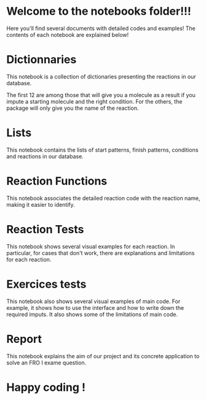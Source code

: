 # Welcome to the notebooks folder!!!

Here you'll find several documents with detailed codes and examples!
The contents of each notebook are explained below!

# Dictionnaries #

This notebook is a collection of dictionaries presenting the reactions in our database. 

The first 12 are among those that will give you a molecule as a result if you impute a starting molecule and the right condition. For the others, the package will only give you the name of the reaction.

# Lists #

This notebook contains the lists of start patterns, finish patterns, conditions and reactions in our database.

# Reaction Functions #

This notebook associates the detailed reaction code with the reaction name, making it easier to identify.

# Reaction Tests #

This notebook shows several visual examples for each reaction. In particular, for cases that don't work, there are explanations and limitations for each reaction.

# Exercices tests #

This notebook also shows several visual examples of main code. For example, it shows how to use the interface and how to write down the required imputs. It also shows some of the limitations of main code.

# Report #

This notebook explains the aim of our project and its concrete application to solve an FRO I exame question.

# Happy coding ! 